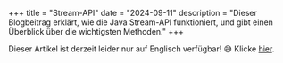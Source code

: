 +++
title = "Stream-API"
date = "2024-09-11"
description = "Dieser Blogbeitrag erklärt, wie die Java Stream-API funktioniert, und gibt einen Überblick über die wichtigsten Methoden."
+++

Dieser Artikel ist derzeit leider nur auf Englisch verfügbar! 😅
Klicke [hier](https://gersti.at/posts/stream-api).